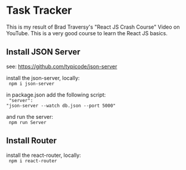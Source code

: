 # Task Tracker
This is my result of Brad Traversy's "React JS Crash Course" Video on YouTube. This is a very good course to learn the React JS basics.

## Install JSON Server
see: https://github.com/typicode/json-server

install the json-server, locally:<br>
<code>
npm i json-server
</code>

in package.json add the following script:<br>
<code>
"server": "json-server --watch db.json --port 5000"
</code>

and run the server:<br>
<code>
npm run Server
</code>

## Install Router
install the react-router, locally:<br>
<code>
npm i react-router
</code>
